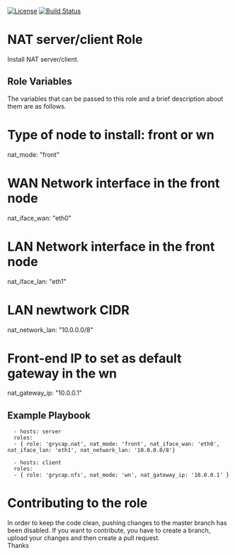 [![License](https://img.shields.io/badge/license-Apache%202-blue.svg)](https://www.apache.org/licenses/LICENSE-2.0)
[![Build Status](https://travis-ci.org/grycap/ansible-role-nat.svg?branch=master)](https://travis-ci.org/grycap/ansible-role-nat)

NAT server/client Role
=======================

Install NAT server/client.

Role Variables
--------------

The variables that can be passed to this role and a brief description about them are as follows.

  # Type of node to install: front or wn
  nat_mode: "front"
  # WAN Network interface in the front node
  nat_iface_wan: "eth0"
  # LAN Network interface in the front node
  nat_iface_lan: "eth1"
  # LAN newtwork CIDR
  nat_network_lan: "10.0.0.0/8"
  # Front-end IP to set as default gateway in the wn
  nat_gateway_ip: "10.0.0.1"

Example Playbook
----------------
```
  - hosts: server
  roles:
  - { role: 'grycap.nat', nat_mode: 'front', nat_iface_wan: 'eth0',  nat_iface_lan: 'eth1', nat_network_lan: '10.0.0.0/8'}
```
```
  - hosts: client
  roles:
  - { role: 'grycap.nfs', nat_mode: 'wn', nat_gateway_ip: '10.0.0.1' }
```

Contributing to the role
========================
In order to keep the code clean, pushing changes to the master branch has been disabled. If you want to contribute, you have to create a branch, upload your changes and then create a pull request.  
Thanks
